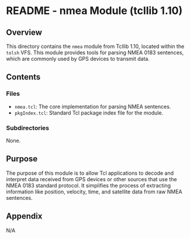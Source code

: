 # README - nmea Module (tcllib 1.10)

## Overview

This directory contains the `nmea` module from Tcllib 1.10, located within the `tolsh` VFS. This module provides tools for parsing NMEA 0183 sentences, which are commonly used by GPS devices to transmit data.

## Contents

### Files

- `nmea.tcl`: The core implementation for parsing NMEA sentences.
- `pkgIndex.tcl`: Standard Tcl package index file for the module.

### Subdirectories

None.

## Purpose

The purpose of this module is to allow Tcl applications to decode and interpret data received from GPS devices or other sources that use the NMEA 0183 standard protocol. It simplifies the process of extracting information like position, velocity, time, and satellite data from raw NMEA sentences.

## Appendix

N/A 